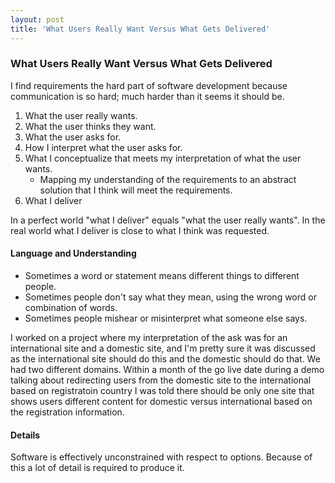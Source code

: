 ```yaml
---
layout: post
title: 'What Users Really Want Versus What Gets Delivered'
---
```


### What Users Really Want Versus What Gets Delivered

I find requirements the hard part of software development because communication is so hard; much harder than it seems it should be.

1. What the user really wants.
1. What the user thinks they want.
1. What the user asks for.
1. How I interpret what the user asks for.
1. What I conceptualize that meets my interpretation of what the user wants.
    * Mapping my understanding of the requirements to an abstract solution that I think will meet the requirements.
1. What I deliver

In a perfect world "what I deliver" equals "what the user really wants". In the real world what I deliver is close to what I think was requested. 


#### Language and Understanding

* Sometimes a word or statement means different things to different people.
* Sometimes people don't say what they mean, using the wrong word or combination of words.
* Sometimes people mishear or misinterpret what someone else says.

I worked on a project where my interpretation of the ask was for an international site and a domestic site, and I'm pretty sure it was discussed as the international site should do this and the domestic should do that. We had two different domains. Within a month of the go live date during a demo talking about redirecting users from the domestic site to the international based on registratoin country I was told there should be only one site that shows users different content for domestic versus international based on the registration information.

#### Details

Software is effectively unconstrained with respect to options. Because of this a lot of detail is required to produce it.